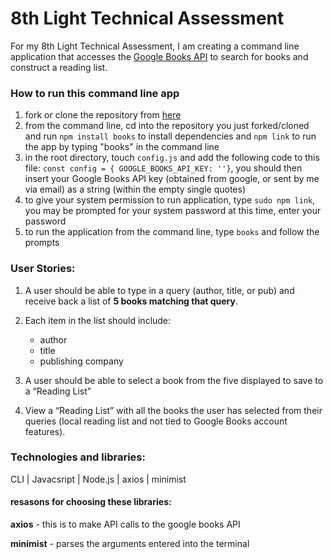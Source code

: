 # 8th Light Technical Assessment

For my 8th Light Technical Assessment, I am creating a command line application that accesses the [Google Books API](https://developers.google.com/books/docs/overview) to search for books and construct a reading list. 

### How to run this command line app
1. fork or clone the repository from [here](https://github.com/erinjohnson47/8thlight-assessment)
2. from the command line, cd into the repository you just forked/cloned and run `npm install books` to install dependencies and `npm link` to run the app by typing "books" in the command line
3. in the root directory, touch `config.js` and add the following code to this file:
`const config = {
    GOOGLE_BOOKS_API_KEY: ''}`, you should then insert your Google Books API key (obtained from google, or sent by me via email) as a string (within the empty single quotes)
3. to give your system permission to run application, type `sudo npm link`, you may be prompted for your system password at this time, enter your password
3. to run the application from the command line, type `books` and follow the prompts


### User Stories:
1. A user should be able to type in a query (author, title, or pub) and receive back a list of **5 books matching that query**.

2. Each item in the list should include: 
    - author 
    - title
    - publishing company

3. A user should be able to select a book from the five displayed to save to a “Reading List”

4. View a “Reading List” with all the books the user has selected from their queries (local reading list and not tied to Google Books account features).

### Technologies and libraries:
CLI | Javacsript | Node.js | axios | minimist 

#### resasons for choosing these libraries:
**axios** - this is to make API calls to the google books API

**minimist** - parses the arguments entered into the terminal
